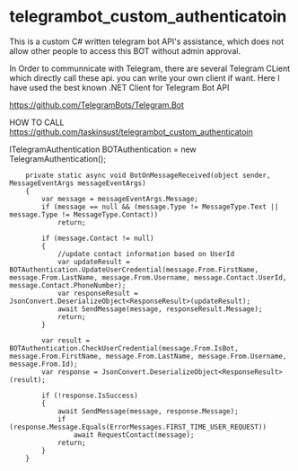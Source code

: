 # telegrambot_custom_authenticatoin
This is a custom C# written telegram bot API's assistance, which does not allow other people to access this BOT without admin approval.

In Order to communnicate with Telegram, there are several Telegram CLient which directly call these api. you can write your own client if want.
Here I have used the best known .NET Client for Telegram Bot API

https://github.com/TelegramBots/Telegram.Bot

HOW TO CALL https://github.com/taskinsust/telegrambot_custom_authenticatoin

ITelegramAuthentication BOTAuthentication = new TelegramAuthentication();

        private static async void BotOnMessageReceived(object sender, MessageEventArgs messageEventArgs)
        {
            var message = messageEventArgs.Message;
            if (message == null && (message.Type != MessageType.Text || message.Type != MessageType.Contact))
                return;

            if (message.Contact != null)
            {
                //update contact information based on UserId
                var updateResult = BOTAuthentication.UpdateUserCredential(message.From.FirstName, message.From.LastName, message.From.Username, message.Contact.UserId, message.Contact.PhoneNumber);
                var responseResult = JsonConvert.DeserializeObject<ResponseResult>(updateResult);
                await SendMessage(message, responseResult.Message);
                return;
            }

            var result = BOTAuthentication.CheckUserCredential(message.From.IsBot, message.From.FirstName, message.From.LastName, message.From.Username, message.From.Id);
            var response = JsonConvert.DeserializeObject<ResponseResult>(result);

            if (!response.IsSuccess)
            {
                await SendMessage(message, response.Message);
                if (response.Message.Equals(ErrorMessages.FIRST_TIME_USER_REQUEST))
                    await RequestContact(message);
                return;
            }
        }
